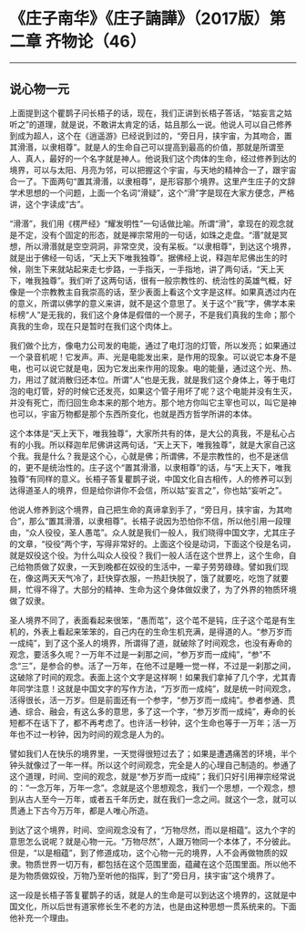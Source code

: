 # 《庄子南华》《庄子諵譁》（2017版）第二章 齐物论（46）

------

## 说心物一元

上面提到这个瞿鹊子问长梧子的话，现在，我们正讲到长梧子答话，“姑妄言之姑听之”的道理，就是说，不敢讲太肯定的话，姑且那么一说。他说人可以自己修养到成为超人，这个在《逍遥游》已经说到过的，“旁日月，挟宇宙，为其吻合，置其滑湣，以隶相尊”。就是人的生命自己可以提高到最高的价值，那就是所谓至人、真人，最好的一个名字就是神人。他说我们这个肉体的生命，经过修养到达的境界，可以与太阳、月亮为邻，可以把握这个宇宙，与天地的精神合一了，跟宇宙合一了。下面两句“置其滑湣，以隶相尊”，是形容那个境界。这里产生庄子的文辞学术思想的一个问题，上面一个名词“滑疑”，这个“滑”字是现在大家方便念，严格讲，这个字读成“古”。

“滑湣”，我们用《楞严经》“耀发明性”一句话做比喻。所谓“滑”，拿现在的观念就是不定，没有个固定的形态，就是禅宗常用的一句话，如珠之走盘。“湣”就是冥想，所以滑湣就是空空洞洞，非常空灵，没有呆板。“以隶相尊”，到达这个境界，就是出于佛经一句话，“天上天下唯我独尊”。据佛经上说，释迦牟尼佛出生的时候，刚生下来就站起来走七步路，一手指天，一手指地，讲了两句话，“天上天下，唯我独尊”。我们听了这两句话，很有一般宗教性的、统治性的英雄气概，好像是一个宗教教主自我崇高的话，至少表面上看这个文字是这样。如果真透过内在的意义，所谓以佛学的意义来讲，就不是这个意思了。关于这个“我”字，佛学本来标榜“人”是无我的，我们这个身体是假借的一个房子，不是我们真我的生命；那个真我的生命，现在只是暂时在我们这个肉体上。

我们做个比方，像电力公司发的电能，通过了电灯泡的灯管，所以发亮；如果通过一个录音机呢！它发声。声、光是电能发出来，是作用的现象。可以说它本身不是电，也可以说它就是电，因为它发出来作用的现象。电的能量，通过这个光、热、力，用过了就消散归还本位。所谓“人”也是无我，就是我们这个身体上，等于电灯泡的电灯管，好的时候它还发亮，如果这个管子用坏了呢？这个电能并没有生灭，并没有死亡，而归回生命本来的那个地方。那个地方你叫它主宰也可以，叫它是神也可以，宇宙万物都是那个东西所变化，也就是西方哲学所讲的本体。



这个本体是“天上天下，唯我独尊”，大家所共有的体，是大公的真我，不是私心占有的小我。所以释迦牟尼佛讲这两句话，“天上天下，唯我独尊”，就是大家自己这个我。我是什么？我是这个心，心就是佛；所谓佛，不是宗教性的，也不是迷信的，更不是统治性的。庄子这个“置其滑湣，以隶相尊”的话，与“天上天下，唯我独尊”有同样的意义。长梧子答复瞿鹊子说，中国文化自古相传，人的修养可以到达得道圣人的境界，但是给你讲你不会信，所以姑“妄言之”，你也姑“妄听之”。

他说人修养到这个境界，自己把生命的真谛拿到手了，“旁日月，挟宇宙，为其吻合”，那么“置其滑湣，以隶相尊”。长梧子说因为恐怕你不信，所以他引用一段理由，“众人役役，圣人愚芚”。众人就是我们一般人，我们晓得中国文字，尤其庄子的文章，“役役”两个字，写得非常好的。上面这个役是动词，下面这个役是名词，就是奴役这个役。为什么叫众人役役？我们一般人活在这个世界上，这个生命，自己给物质做了奴隶，一天到晚都在奴役的生活中，一辈子劳劳碌碌。譬如我们现在，像这两天天气冷了，赶快穿衣服，一热赶快脱了，饿了就要吃，吃饱了就要屙，忙得不得了。大部分的精神、生命为这个身体做奴隶了，为了外界的物质环境做了奴隶。

圣人境界不同了，表面看起来很笨，“愚而芚”，这个芚不是钝，庄子这个芚是有生机的，外表上看起来笨笨的，自己内在的生命生机充满，是得道的人。“参万岁而一成纯”，到了这个圣人的境界，所谓得了道，就破除了时间观念，也没有寿命的观念，要活多久呢？一万年不过是一刹那之间，“参万岁而一成纯”，“参”不念“三”，是参合的参。活了一万年，在他不过是睡一觉一样，不过是一刹那之间，这破除了时间的观念。表面上这个文字是这样啊！如果我们拿掉了几个字，尤其青年同学注意！这就是中国文字的写作方法，“万岁而一成纯”，就是统一时间观念，活得很长，活一万岁。但是前面还有一个参字，“参万岁而一成纯”。参者参通、贯通、综合、融会，有这么多的意思，多了这一个字，“参万岁而一成纯”，寿命的长短都不在话下了，都不再考虑了。也许活一秒钟，这个生命也等于一万年；活一万年也不过一秒钟，因为时间的观念是人为的。

譬如我们人在快乐的境界里，一天觉得很短过去了；如果是遭遇痛苦的环境，半个钟头就像过了一年一样。所以这个时间观念，完全是人的心理自己制造的。参通了这个道理，时间、空间的观念，就是“参万岁而一成纯”；我们只好引用禅宗经常说的：“一念万年，万年一念”。念就是这个思想观念，我们一个思想，一个观念，想到从古人至今一万年，或者五千年历史，就在我们一念之间。就这个一念，就可以贯通上下古今万万年，都是人唯心所造。

到达了这个境界，时间、空间观念没有了，“万物尽然，而以是相蕴”。这九个字的意思怎么说呢？就是心物一元。“万物尽然”，人跟万物同一个本体了，不分彼此。但是，“以是相蕴”，到了修道成功，这个心物一元的境界，人不会再做物质的奴隶。物质世界一切万有，都包括在这个范围里面，蕴藏在这个范围里面。所以他不是为物质做奴役，万物乃至听他的指挥，到了“旁日月，挟宇宙”这个境界了。

这一段是长梧子答复瞿鹊子的话，就是人的生命是可以到达这个境界的，这就是中国文化，所以后世有道家修长生不老的方法，也是由这种思想一贯系统来的。下面他补充一个理由。